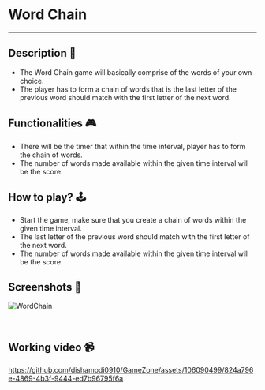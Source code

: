 # **Word Chain**

---

## **Description 📃**

- The Word Chain game will basically comprise of the words of your own choice.
- The player has to form a chain of words that is the last letter of the previous word should match with the first letter of the next word.

## **Functionalities 🎮**

- There will be the timer that within the time interval, player has to form the chain of words.
- The number of words made available within the given time interval will be the score.

## **How to play? 🕹️**

- Start the game, make sure that you create a chain of words within the given time interval.
- The last letter of the previous word should match with the first letter of the next word.
- The number of words made available within the given time interval will be the score.

## **Screenshots 📸**
![WordChain](https://github.com/dishamodi0910/GameZone/assets/106090499/f973043d-c4da-4cca-bdc8-347d94643bf6)

<br>

## **Working video 📹**


https://github.com/dishamodi0910/GameZone/assets/106090499/824a796e-4869-4b3f-9444-ed7b96795f6a


<!-- add your working video over here -->
